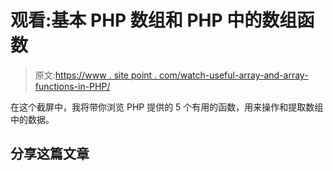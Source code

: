 # 观看:基本 PHP 数组和 PHP 中的数组函数

> 原文:[https://www . site point . com/watch-useful-array-and-array-functions-in-PHP/](https://www.sitepoint.com/watch-useful-array-and-array-functions-in-php/)

在这个截屏中，我将带你浏览 PHP 提供的 5 个有用的函数，用来操作和提取数组中的数据。

## 分享这篇文章